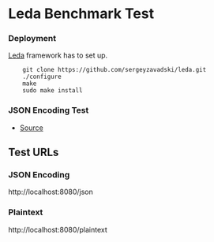 # Leda  Benchmark Test


### Deployment

[Leda](https://github.com/sergeyzavadski/leda) framework has to set up. 
        
        git clone https://github.com/sergeyzavadski/leda.git
        ./configure
        make
        sudo make install       

    
### JSON Encoding Test

* [Source](app.lua)    


## Test URLs
### JSON Encoding 

http://localhost:8080/json



### Plaintext 

http://localhost:8080/plaintext
